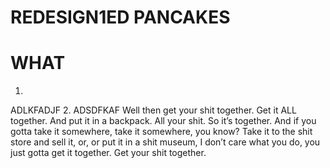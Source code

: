﻿# REDESIGN1ED PANCAKES

#  WHAT
1. 
ADLKFADJF
2. ADSDFKAF
Well then get your shit together.
Get it ALL together. And put it in a backpack. All your shit. So it’s together. And if you gotta take it somewhere, take it somewhere, you know?  Take it to the shit store and sell it, or, or put it in a shit museum, I don’t care what you do, you just gotta get it together.
Get your shit together.
